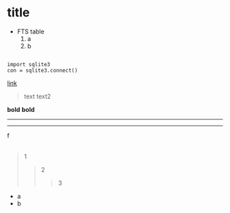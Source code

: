 # title

* FTS table
  1. a
  2. b


<code>
import sqlite3
con = sqlite3.connect()
</code>

[link](http://naver.com)

>text
>text2

**bold**
__bold__

---
***
<table>
  <tr>
    <fd>f</fd>
  </tr>
</table>



>1
>>2
>>>3

<ul>
  <li>a</li>
  <li>b</li>
</ul>

